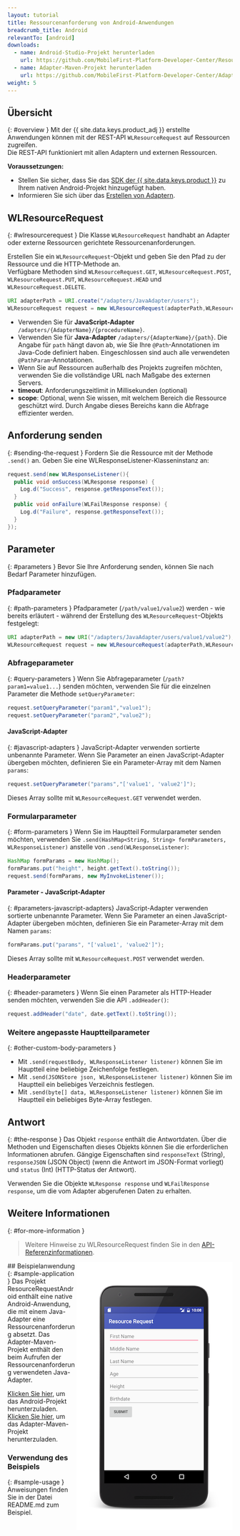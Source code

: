 ```yaml
---
layout: tutorial
title: Ressourcenanforderung von Android-Anwendungen
breadcrumb_title: Android
relevantTo: [android]
downloads:
  - name: Android-Studio-Projekt herunterladen
    url: https://github.com/MobileFirst-Platform-Developer-Center/ResourceRequestAndroid/tree/release80
  - name: Adapter-Maven-Projekt herunterladen
    url: https://github.com/MobileFirst-Platform-Developer-Center/Adapters/tree/release80
weight: 5
---
```

<!-- NLS_CHARSET=UTF-8 -->
## Übersicht
{: #overview }
Mit der {{ site.data.keys.product_adj }} erstellte Anwendungen können mit der REST-API `WLResourceRequest` auf Ressourcen zugreifen.   
Die REST-API funktioniert mit allen Adaptern und externen Ressourcen. 

**Voraussetzungen:**

- Stellen Sie sicher, dass Sie das [SDK der {{ site.data.keys.product }}](../../../application-development/sdk/android) zu Ihrem nativen Android-Projekt hinzugefügt haben. 
- Informieren Sie sich über das [Erstellen von Adaptern](../../../adapters/creating-adapters).

## WLResourceRequest
{: #wlresourcerequest }
Die Klasse `WLResourceRequest` handhabt an Adapter oder externe Ressourcen gerichtete Ressourcenanforderungen. 

Erstellen Sie ein `WLResourceRequest`-Objekt und geben Sie den Pfad zu der Ressource und die HTTP-Methode an.   
Verfügbare Methoden sind `WLResourceRequest.GET`, `WLResourceRequest.POST`, `WLResourceRequest.PUT`, `WLResourceRequest.HEAD` und `WLResourceRequest.DELETE`.

```java
URI adapterPath = URI.create("/adapters/JavaAdapter/users");
WLResourceRequest request = new WLResourceRequest(adapterPath,WLResourceRequest.GET);
```

* Verwenden Sie für **JavaScript-Adapter** `/adapters/{AdapterName}/{procedureName}`. 
* Verwenden Sie für **Java-Adapter** `/adapters/{AdapterName}/{path}`. Die Angabe für `path` hängt davon ab, wie Sie Ihre
`@Path`-Annotationen im Java-Code definiert haben. Eingeschlossen sind auch alle verwendeten `@PathParam`-Annotationen. 
* Wenn Sie auf Ressourcen außerhalb des Projekts zugreifen möchten, verwenden Sie die vollständige URL nach Maßgabe des externen Servers. 
* **timeout**: Anforderungszeitlimit in Millisekunden (optional)
* **scope**: Optional, wenn Sie wissen, mit welchem Bereich die Ressource geschützt wird. Durch Angabe dieses Bereichs kann die Abfrage effizienter werden. 

## Anforderung senden
{: #sending-the-request }
Fordern Sie die Ressource mit der Methode `.send()` an. Geben Sie eine WLResponseListener-Klasseninstanz an: 

```java
request.send(new WLResponseListener(){
  public void onSuccess(WLResponse response) {
    Log.d("Success", response.getResponseText());
  }
  public void onFailure(WLFailResponse response) {
    Log.d("Failure", response.getResponseText());
  }
});
```

## Parameter
{: #parameters }
Bevor Sie Ihre Anforderung senden, können Sie nach Bedarf Parameter hinzufügen. 

### Pfadparameter
{: #path-parameters }
Pfadparameter (`/path/value1/value2`) werden - wie bereits erläutert - während der Erstellung des `WLResourceRequest`-Objekts festgelegt: 

```java
URI adapterPath = new URI("/adapters/JavaAdapter/users/value1/value2");
WLResourceRequest request = new WLResourceRequest(adapterPath,WLResourceRequest.GET);
```

### Abfrageparameter
{: #query-parameters }
Wenn Sie Abfrageparameter (`/path?param1=value1...`) senden möchten, verwenden Sie für die einzelnen Parameter die Methode `setQueryParameter`: 

```java
request.setQueryParameter("param1","value1");
request.setQueryParameter("param2","value2");
```

#### JavaScript-Adapter
{: #javascript-adapters }
JavaScript-Adapter verwenden sortierte unbenannte Parameter. Wenn Sie Parameter an einen JavaScript-Adapter übergeben möchten, definieren Sie ein Parameter-Array mit dem Namen `params`:

```java
request.setQueryParameter("params","['value1', 'value2']");
```

Dieses Array sollte mit `WLResourceRequest.GET` verwendet werden.

### Formularparameter
{: #form-parameters }
Wenn Sie im Hauptteil Formularparameter senden möchten, verwenden Sie `.send(HashMap<String, String> formParameters, WLResponseListener)` anstelle von `.send(WLResponseListener)`:  

```java
HashMap formParams = new HashMap();
formParams.put("height", height.getText().toString());
request.send(formParams, new MyInvokeListener());
```    

#### Parameter - JavaScript-Adapter
{: #parameters-javascript-adapters}
JavaScript-Adapter verwenden sortierte unbenannte Parameter. Wenn Sie Parameter an einen JavaScript-Adapter übergeben möchten, definieren Sie ein Parameter-Array mit dem Namen `params`:

```java
formParams.put("params", "['value1', 'value2']");
```

Dieses Array sollte mit `WLResourceRequest.POST` verwendet werden.

### Headerparameter
{: #header-parameters }
Wenn Sie einen Parameter als HTTP-Header senden möchten, verwenden Sie die API `.addHeader()`: 

```java
request.addHeader("date", date.getText().toString());
```

### Weitere angepasste Hauptteilparameter
{: #other-custom-body-parameters }
- Mit `.send(requestBody, WLResponseListener listener)` können Sie im Hauptteil eine beliebige Zeichenfolge festlegen. 
- Mit `.send(JSONStore json, WLResponseListener listener)` können Sie im Hauptteil ein beliebiges Verzeichnis festlegen. 
- Mit `.send(byte[] data, WLResponseListener listener)` können Sie im Hauptteil ein beliebiges Byte-Array festlegen. 

## Antwort
{: #the-response }
Das Objekt `response` enthält die Antwortdaten. Über die Methoden und Eigenschaften dieses Objekts können Sie die erforderlichen Informationen abrufen. Gängige Eigenschaften sind
`responseText` (String), `responseJSON` (JSON Object) (wenn die Antwort im JSON-Format vorliegt)
und `status` (Int) (HTTP-Status der Antwort). 

Verwenden Sie die Objekte `WLResponse response` und `WLFailResponse response`, um die vom Adapter abgerufenen Daten zu erhalten. 

## Weitere Informationen
{: #for-more-information }
> Weitere Hinweise zu WLResourceRequest finden Sie in den [API-Referenzinformationen](../../../api/client-side-api/java/client/).

<img alt="Beispielanwendung" src="resource-request-success-android.png" style="float:right"/>
## Beispielanwendung
{: #sample-application }
Das Projekt ResourceRequestAndroid enthält eine native Android-Anwendung, die mit einem Java-Adapter eine Ressourcenanforderung absetzt.   
Das Adapter-Maven-Projekt enthält den beim Aufrufen der Ressourcenanforderung verwendeten Java-Adapter. 

[Klicken Sie hier](https://github.com/MobileFirst-Platform-Developer-Center/ResourceRequestAndroid/tree/release80), um das Android-Projekt herunterzuladen.   
[Klicken Sie hier](https://github.com/MobileFirst-Platform-Developer-Center/Adapters/tree/release80), um das Adapter-Maven-Projekt herunterzuladen. 

### Verwendung des Beispiels
{: #sample-usage }
Anweisungen finden Sie in der Datei README.md zum Beispiel. 
